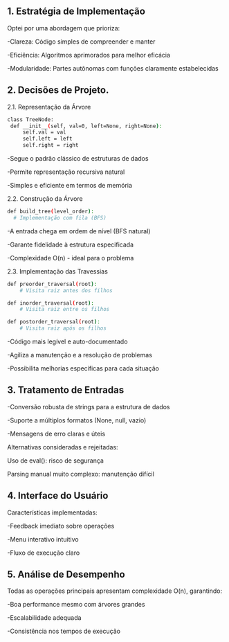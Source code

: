 ## 1. Estratégia de Implementação
  Optei por uma abordagem que prioriza:

  -Clareza: Código simples de compreender e manter

  -Eficiência: Algoritmos aprimorados para melhor eficácia
  
  -Modularidade: Partes autônomas com funções claramente estabelecidas

## 2. Decisões de Projeto.
 2.1. Representação da Árvore
   ```bash
   class TreeNode:
    def __init__(self, val=0, left=None, right=None):
        self.val = val
        self.left = left
        self.right = right
```

-Segue o padrão clássico de estruturas de dados

-Permite representação recursiva natural

-Simples e eficiente em termos de memória

  2.2. Construção da Árvore
  ```bash
  def build_tree(level_order):
    # Implementação com fila (BFS)
```
-A entrada chega em ordem de nível (BFS natural)

-Garante fidelidade à estrutura especificada

-Complexidade O(n) - ideal para o problema

  2.3. Implementação das Travessias
```bash
def preorder_traversal(root):
    # Visita raiz antes dos filhos

def inorder_traversal(root):
    # Visita raiz entre os filhos

def postorder_traversal(root):
    # Visita raiz após os filhos
```
-Código mais legível e auto-documentado

-Agiliza a manutenção e a resolução de problemas

-Possibilita melhorias específicas para cada situação

## 3. Tratamento de Entradas

-Conversão robusta de strings para a estrutura de dados

-Suporte a múltiplos formatos (None, null, vazio)

-Mensagens de erro claras e úteis

Alternativas consideradas e rejeitadas:

Uso de eval(): risco de segurança

Parsing manual muito complexo: manutenção difícil

## 4. Interface do Usuário
Características implementadas:

-Feedback imediato sobre operações

-Menu interativo intuitivo

-Fluxo de execução claro

## 5. Análise de Desempenho
Todas as operações principais apresentam complexidade O(n), garantindo:

-Boa performance mesmo com árvores grandes

-Escalabilidade adequada

-Consistência nos tempos de execução
